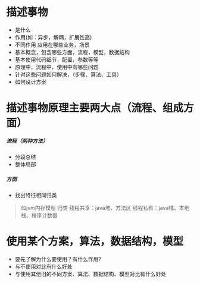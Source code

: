 # 描述事物
- 是什么
- 作用(如：异步，解耦，扩展性高)
- 不同作用 应用在哪些业务，场景
- 基本概念，包含哪些方面，流程，模型，数据结构
- 基本使用代码细节，配置，参数等等
- 原理中，流程中，使用中有哪些问题
- 针对这些问题如何解决，（步骤、算法、工具）
- 如何设计方案


# 描述事物原理主要两大点（流程、组成方面）

##### 流程（两种方法）
- 分段总结
- 整体局部


##### 方面
- 找出特征相同归类

> 如jvm内存模型 归类
线程共享：java堆、方法区
线程私有：java栈、本地栈、程序计数器


# 使用某个方案，算法，数据结构，模型
- 要先了解为什么要使用？有什么作用?
- 与不使用对比有什么好处
- 与使用其他旧的不同方案、算法、数据结构、模型对比有什么好处